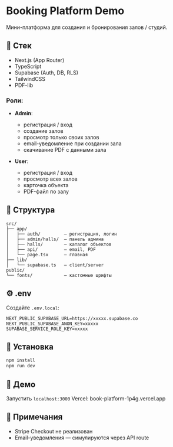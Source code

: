 # Booking Platform Demo

Мини-платформа для создания и бронирования залов / студий.

## 🚀 Стек

- Next.js (App Router)
- TypeScript
- Supabase (Auth, DB, RLS)
- TailwindCSS
- PDF-lib

### Роли:

- **Admin**:
  - регистрация / вход
  - создание залов
  - просмотр только своих залов
  - email-уведомление при создании зала
  - скачивание PDF с данными зала

- **User**:
  - регистрация / вход
  - просмотр всех залов
  - карточка объекта
  - PDF-файл по залу

## 📁 Структура

```
src/
├── app/
│   ├── auth/         — регистрация, логин
│   ├── admin/halls/  — панель админа
│   ├── halls/        — каталог объектов
│   ├── api/          — email, PDF
│   └── page.tsx      — главная
├── lib/
│   └── supabase.ts   — client/server
public/
└── fonts/            — кастомные шрифты
```

## ⚙️ .env

Создайте `.env.local`:

```env
NEXT_PUBLIC_SUPABASE_URL=https://xxxxx.supabase.co
NEXT_PUBLIC_SUPABASE_ANON_KEY=xxxxx
SUPABASE_SERVICE_ROLE_KEY=xxxxx
```

## 🧩 Установка

```bash
npm install
npm run dev
```

## 📸 Демо

Запустить `localhost:3000`
Vercel: book-platform-1p4g.vercel.app

## 🛑 Примечания

- Stripe Checkout не реализован
- Email-уведомления — симулируются через API route
